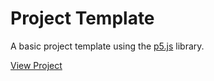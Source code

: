 # Project Template

A basic project template using the [p5.js](http://p5js.org/) library.

[View Project](http://pucd2035-e-f15.github.io/class_notes/p5_lab.html?https://raw.githubusercontent.com/PUCD2035-E-F15/p5_template/master/sketch.js)
